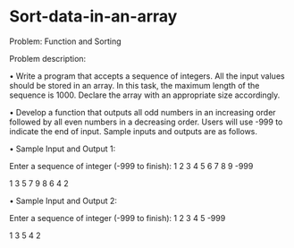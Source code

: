 # Sort-data-in-an-array

Problem: Function and Sorting

Problem description:

• Write a program that accepts a sequence of integers. All the input values should be stored in an 
array. In this task, the maximum length of the sequence is 1000. Declare the array with an 
appropriate size accordingly. 

• Develop a function that outputs all odd numbers in an increasing order followed by all even 
numbers in a decreasing order. Users will use -999 to 
indicate the end of input. Sample inputs and outputs are as follows.

• Sample Input and Output 1:

Enter a sequence of integer (-999 to finish): 1 2 3 4 5 6 7 8 9 -999

1 3 5 7 9 8 6 4 2

• Sample Input and Output 2:

Enter a sequence of integer (-999 to finish): 1 2 3 4 5 -999

1 3 5 4 2
